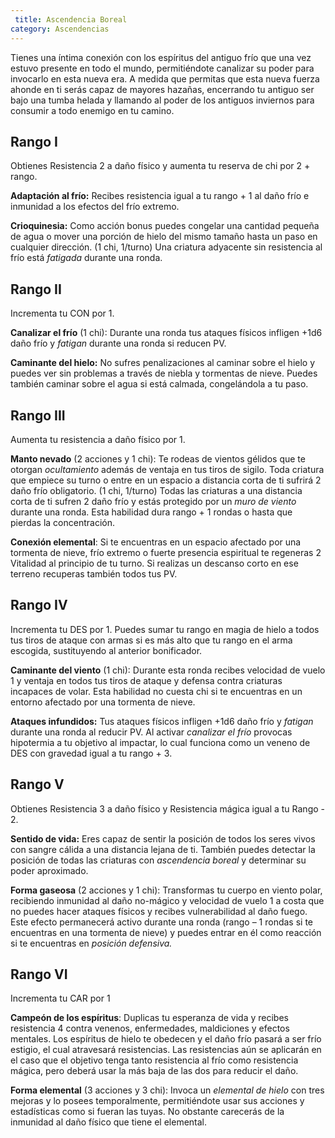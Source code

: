 ```yaml
---
 title: Ascendencia Boreal
category: Ascendencias
---
```


Tienes una íntima conexión con los espíritus del antiguo frío que una vez estuvo presente en todo el mundo, permitiéndote canalizar su poder para invocarlo en esta nueva era. A medida que permitas que esta nueva fuerza ahonde en ti serás capaz de mayores hazañas, encerrando tu antiguo ser bajo una tumba helada y llamando al poder de los antiguos inviernos para consumir a todo enemigo en tu camino.

## Rango I

Obtienes Resistencia 2 a daño físico y aumenta tu reserva de chi por 2 + rango.

**Adaptación al frío:** Recibes resistencia igual a tu rango + 1 al daño frío e inmunidad a los efectos del frío extremo.

**Crioquinesia:** Como acción bonus puedes congelar una cantidad pequeña de agua o mover una porción de hielo del mismo tamaño hasta un paso en cualquier dirección. (1 chi, 1/turno) Una criatura adyacente sin resistencia al frío está *fatigada* durante una ronda.

## Rango II

Incrementa tu CON por 1.

**Canalizar el frío** (1 chi): Durante una ronda tus ataques físicos infligen +1d6 daño frío y *fatigan* durante una ronda si reducen PV. 

**Caminante del hielo:** No sufres penalizaciones al caminar sobre el hielo y puedes ver sin problemas a través de niebla y tormentas de nieve. Puedes también caminar sobre el agua si está calmada, congelándola a tu paso. 

## Rango III

Aumenta tu resistencia a daño físico por 1.

**Manto nevado** (2 acciones y 1 chi): Te rodeas de vientos gélidos que te otorgan *ocultamiento* además de ventaja en tus tiros de sigilo. Toda criatura que empiece su turno o entre en un espacio a distancia corta de ti sufrirá 2 daño frío obligatorio. (1 chi, 1/turno) Todas las criaturas a una distancia corta de ti sufren 2 daño frío y estás protegido por un *muro de viento* durante una ronda. Esta habilidad dura rango + 1 rondas o hasta que pierdas la concentración.

**Conexión elemental**: Si te encuentras en un espacio afectado por una tormenta de nieve, frío extremo o fuerte presencia espiritual te regeneras 2 Vitalidad al principio de tu turno. Si realizas un descanso corto en ese terreno recuperas también todos tus PV.

## Rango IV

Incrementa tu DES por 1. Puedes sumar tu rango en magia de hielo a todos tus tiros de ataque con armas si es más alto que tu rango en el arma escogida, sustituyendo al anterior bonificador.

**Caminante del viento** (1 chi): Durante esta ronda recibes velocidad de vuelo 1 y ventaja en todos tus tiros de ataque y defensa contra criaturas incapaces de volar. Esta habilidad no cuesta chi si te encuentras en un entorno afectado por una tormenta de nieve.

**Ataques infundidos:** Tus ataques físicos infligen +1d6 daño frío y *fatigan* durante una ronda al reducir PV. Al activar *canalizar el frío* provocas hipotermia a tu objetivo al impactar, lo cual funciona como un veneno de DES con gravedad igual a tu rango + 3.

## Rango V

Obtienes Resistencia 3 a daño físico y Resistencia mágica igual a tu Rango - 2.

**Sentido de vida:** Eres capaz de sentir la posición de todos los seres vivos con sangre cálida a una distancia lejana de ti. También puedes detectar la posición de todas las criaturas con *ascendencia boreal* y determinar su poder aproximado.

**Forma gaseosa** (2 acciones y 1 chi): Transformas tu cuerpo en viento polar, recibiendo inmunidad al daño no-mágico y velocidad de vuelo 1 a costa que no puedes hacer ataques físicos y recibes vulnerabilidad al daño fuego. Este efecto permanecerá activo durante una ronda (rango – 1 rondas si te encuentras en una tormenta de nieve) y puedes entrar en él como reacción si te encuentras en *posición defensiva.*

## Rango VI

Incrementa tu CAR por 1

**Campeón de los espíritus**: Duplicas tu esperanza de vida y recibes resistencia 4 contra venenos, enfermedades, maldiciones y efectos mentales. Los espíritus de hielo te obedecen y el daño frío pasará a ser frío estigio, el cual atravesará resistencias. Las resistencias aún se aplicarán en el caso que el objetivo tenga tanto resistencia al frío como resistencia mágica, pero deberá usar la más baja de las dos para reducir el daño.

**Forma elemental** (3 acciones y 3 chi): Invoca un *elemental de hielo* con tres mejoras y lo posees temporalmente, permitiéndote usar sus acciones y estadísticas como si fueran las tuyas. No obstante carecerás de la inmunidad al daño físico que tiene el elemental.